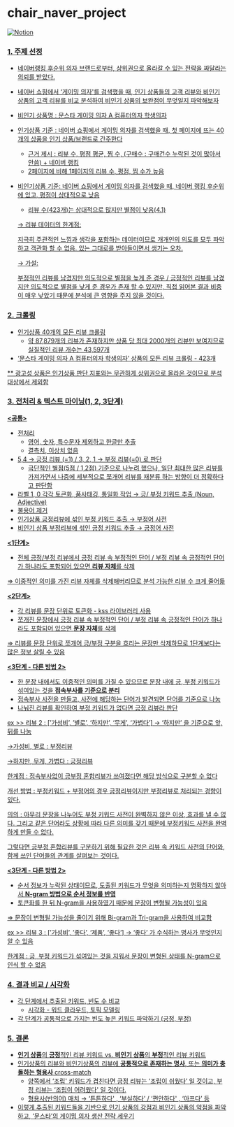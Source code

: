 # chair_naver_project

  <a href="https://www.notion.so/wew1202/1-16c42ffbb22f4818b72961961a88b4bd">![Notion](https://img.shields.io/badge/Notion-%23000000.svg?style=for-the-badge&logo=notion&logoColor=white)



### 1. 주제 선정

- 네이버랭킹 후순위 의자 브랜드로부터, 상위권으로 올라갈 수 있는 전략을 짜달라는 의뢰를 받았다.
- 네이버 쇼핑에서 ‘게이밍 의자'를 검색했을 때, 인기 상품들의 고객 리뷰와 비인기 상품의 고객 리뷰를 비교 분석하여 비인기 상품의 보완점이 무엇일지 파악해보자
- 비인기 상품명 : 문스타 게이밍 의자 A 컴퓨터의자 학생의자
- 인기상품 기준 : 네이버 쇼핑에서 게이밍 의자를 검색했을 때, 첫 페이지에 뜨는 40개의 상품을 인기 상품/브랜드로 간주한다
    - 근거 제시 : 리뷰 수, 평점 평균, 찜 수, (구매수 : 구매건수 누락된 것이 많아서 안씀) + 네이버 랭킹
    - 2페이지에 비해 1페이지의 리뷰 수, 평점, 찜 수가 높음
- 비인기상품 기준: 네이버 쇼핑에서 게이밍 의자를 검색했을 때, 네이버 랭킹 후순위에 있고, 평점이 상대적으로 낮음
    - 리뷰 수(423개)는 상대적으로 많지만 별점이 낮음(4.1)
    
    → 리뷰 데이터의 한계점:
    
    지극히 주관적인 느낌과 생각을 포함하는 데이터이므로 개개인의 의도를 모두 파악하고 객관화 할 수 없음. 있는 그대로를 받아들이면서 생기는 오차. 
    
    → 가설:
    
    부정적인 리뷰를 남겼지만 의도적으로 별점을 높게 준 경우 / 긍정적인 리뷰를 남겼지만 의도적으로 별점을 낮게 준 경우가 존재 할 수 있지만, 직접 읽어본 결과 비중이 매우 낮았기 때문에 분석에 큰 영향을 주지 않을 것이다.
    

### 2. 크롤링

- 인기상품 40개의 모든 리뷰 크롤링
    - 약 87,879개의 리뷰가 존재하지만 상품 당 최대 2000개의 리뷰만 보여지므로 실질적인 리뷰 개수는 43,597개
- ‘문스타 게이밍 의자 A 컴퓨터의자 학생의자’ 상품의 모든 리뷰 크롤링 - 423개

** 광고성 상품은 인기상품 판단 지표와는 무관하게 상위권으로 올라온 것이므로 분석 대상에서 제외함

### 3. 전처리 & 텍스트 마이닝(1, 2, 3단계)

**<공통>**

- 전처리
    - 영어, 숫자, 특수문자 제외하고 한글만 추출
    - 결측치, 이상치 없음
- 5,4 → 긍정 리뷰 (=1)  / 3, 2, 1 → 부정 리뷰(=0) 로 판단
    - 극단적인 별점(5점 / 1,2점) 기준으로 나누려 했으나, 일단 최대한 많은 리뷰를 가져가면서 나중에 세부적으로 쪼개어 리뷰를 재분류 하는 방향이 더 정확하다고 판단함
- 라벨 1, 0 각각 토큰화, 품사태깅, 통일화 작업 → 긍/ 부정 키워드 추출 (Noun, Adjective)
- 불용어 제거
- 인기상품 긍정리뷰에 섞인 부정 키워드 추출  → 부정어 사전
- 비인기 상품 부정리뷰에 섞인 긍정 키워드 추출 → 긍정어 사전

**<1단계>**

- 전체 긍정/부정 리뷰에서 긍정 리뷰 속 부정적인 단어 /  부정 리뷰 속 긍정적인 단어가 하나라도 포함되어 있으면 **리뷰 자체**를 삭제

⇒  이중적인 의미를 가진 리뷰 자체를 삭제해버리므로 분석 가능한 리뷰 수 크게 줄어듦

**<2단계>**

- 각 리뷰를 문장 단위로 토큰화 - kss 라이브러리 사용
- 쪼개진 문장에서 긍정 리뷰 속 부정적인 단어 /  부정 리뷰 속 긍정적인 단어가 하나라도 포함되어 있으면 **문장 자체**를 삭제

⇒ 리뷰를 문장 단위로 쪼개어 긍/부정 구분을 흐리는 문장만 삭제하므로 1단계보다는 많은 정보 살릴 수 있음

**<3단계 - 다른 방법 2>**

- 한 문장 내에서도 이중적인 의미를 가질 수 있으므로 문장 내에 긍, 부정 키워드가 섞여있는 것을 **접속부사를 기준으로 분리**
- 접속부사 사전을 만들고, 사전에 해당하는 단어가 발견되면 단어를 기준으로 나눔
- 나눠진 리뷰를 확인하여 부정 키워드가 없다면 긍정 리뷰라 판단

ex >> 리뷰 2 : [’가성비’, ’별로’, ‘하지만’, ‘무게’, ‘가볍다’] → ‘하지만’ 을 기준으로 앞, 뒤를 나눔         

→가성비, 별로 : 부정리뷰                                                                                                                            

→하지만, 무게, 가볍다 : 긍정리뷰         

한계점 : 접속부사없이 긍부정 혼합리뷰가 쓰여졌다면 해당 방식으로 구분할 수 없다  

개선 방법 : 부정키워드 + 부정어의 경우 긍정리뷰이지만 부정리뷰로 처리되는 경향이 있다. 

의의 : 아무리 문장을 나누어도 부정 키워드 사전이 완벽하지 않은 이상, 효과를 낼 수 없다. 그리고 같은 단어라도 상황에 따라 다른 의미를 갖기 때문에 부정키워드 사전을 완벽하게 만들 수 없다. 

그렇다면 긍부정 혼합리뷰를 구분하기 위해 필요한 것은 리뷰 속 키워드 사전의 단어와, 함께 쓰인 단어들의 관계를 살펴보는 것이다.            

**<3단계 - 다른 방법 2>**

- 순서 정보가 누락된 상태이므로, 도출된 키워드가 무엇을 의미하는지 명확하지 않아서 **N-gram 방법으로 순서 정보를 반영**
- 토큰화를 한 뒤 N-gram을 사용하였기 때문에 문장이 변형될 가능성이 있음

⇒ 문장이 변형될 가능성을 줄이기 위해 Bi-gram과 Tri-gram을 사용하여 비교함                                                      

ex >> 리뷰 3 : [’가성비’, ’좋다’, ‘제품’, ‘좋다’] → ‘좋다’ 가 수식하는 명사가 무엇인지 알 수 있음      

한계점 : 긍, 부정 키워드가 섞여있는 것을 지워서 문장이 변형된 상태를 N-gram으로 인식 할 수 없음           

     

### 4. 결과 비교 / 시각화

- 각 단계에서 추출된 키워드, 빈도 수 비교
    - 시각화 - 워드 클라우드, 토픽 모델링
- 각 단계가 공통적으로 가지는 빈도 높은 키워드 파악하기 (긍정, 부정)

### 5. 결론

- **인기 상품**의 **긍정**적인 리뷰 키워드 vs. **비인기 상품**의 **부정**적인 리뷰 키워드
- 인기상품의 리뷰와 비인기상품의 리뷰에 **공통적으로 존재하는 명사**, 또는 **의미가 충돌하는 형용사** cross-match
    - 양쪽에서 ‘조립' 키워드가 겹친다면 긍정 리뷰는 ‘조립이 쉬웠다’ 일 것이고, 부정 리뷰는 ‘조립이 어려웠다' 일 것이다.
    - 형용사(반의어) 매치 → ‘튼튼하다' , ‘부실하다’  /  ‘편안하다' , ‘아프다’ 등
- 이렇게 추출된 키워드들을 기반으로 인기 상품의 강점과 비인기 상품의 약점을 파악하고, ‘문스타’의 게이밍 의자 생산 전략 세우기
